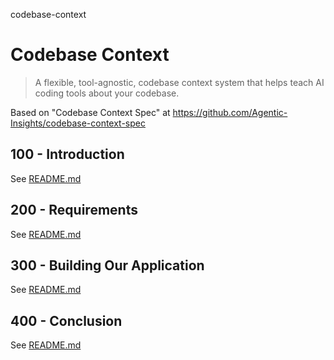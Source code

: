 codebase-context
# Codebase Context

> A flexible, tool-agnostic, codebase context system that helps teach AI coding tools about your codebase.

Based on "Codebase Context Spec" at https://github.com/Agentic-Insights/codebase-context-spec

## 100 - Introduction

See [README.md](./100/README.md)

## 200 - Requirements

See [README.md](./200/README.md)

## 300 - Building Our Application

See [README.md](./300/README.md)

## 400 - Conclusion

See [README.md](./400/README.md)
